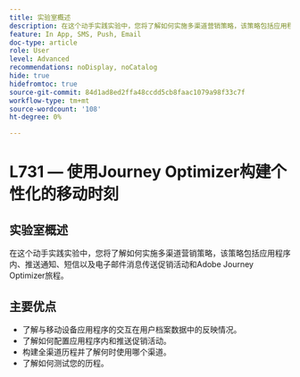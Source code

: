 ```yaml
---
title: 实验室概述
description: 在这个动手实践实验中，您将了解如何实施多渠道营销策略，该策略包括应用程序内、推送通知、短信以及电子邮件消息传送促销活动和Adobe Journey Optimizer旅程。
feature: In App, SMS, Push, Email
doc-type: article
role: User
level: Advanced
recommendations: noDisplay, noCatalog
hide: true
hidefromtoc: true
source-git-commit: 84d1ad8ed2ffa48ccdd5cb8faac1079a98f33c7f
workflow-type: tm+mt
source-wordcount: '108'
ht-degree: 0%

---
```



# L731 — 使用Journey Optimizer构建个性化的移动时刻

## 实验室概述
在这个动手实践实验中，您将了解如何实施多渠道营销策略，该策略包括应用程序内、推送通知、短信以及电子邮件消息传送促销活动和Adobe Journey Optimizer旅程。

## 主要优点

* 了解与移动设备应用程序的交互在用户档案数据中的反映情况。
* 了解如何配置应用程序内和推送促销活动。
* 构建全渠道历程并了解何时使用哪个渠道。
* 了解如何测试您的历程。
